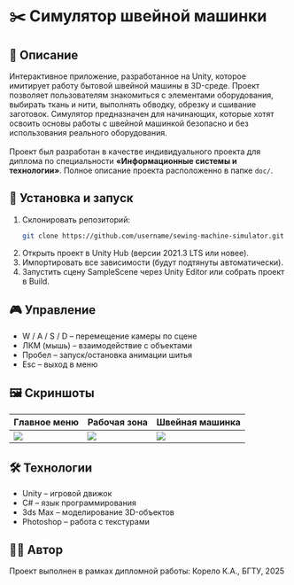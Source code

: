 # ✂️ Симулятор швейной машинки

## 📌 Описание
Интерактивное приложение, разработанное на Unity, которое имитирует работу бытовой швейной машины в 3D-среде. Проект позволяет пользователям знакомиться с элементами оборудования, выбирать ткань и нити, выполнять обводку, обрезку и сшивание заготовок. Симулятор предназначен для начинающих, которые хотят освоить основы работы с швейной машинкой безопасно и без использования реального оборудования. <br><br>
Проект был разработан в качестве индивидуального проекта для диплома по специальности **«Информационные системы и технологии»**. Полное описание проекта расположенно в папке `doc/`.

## 🚀 Установка и запуск
1. Склонировать репозиторий:
   ```bash
   git clone https://github.com/username/sewing-machine-simulator.git

2. Открыть проект в Unity Hub (версии 2021.3 LTS или новее).
3. Импортировать все зависимости (будут подтянуты автоматически).
4. Запустить сцену SampleScene через Unity Editor или собрать проект в Build.

## 🎮 Управление
- W / A / S / D – перемещение камеры по сцене
- ЛКМ (мышь) – взаимодействие с объектами
- Пробел – запуск/остановка анимации шитья
- Esc – выход в меню

## 🖼️ Скриншоты
| Главное меню                  | Рабочая зона                       | Швейная машинка                  |
| ----------------------------- | ---------------------------------- | -------------------------------- |
| ![](doc/screenshots/menu.png) | ![](doc/screenshots/workspace.png) | ![](doc/screenshots/machine.png) |

## 🛠️ Технологии
- Unity – игровой движок
- C# – язык программирования
- 3ds Max – моделирование 3D-объектов
- Photoshop – работа с текстурами

## 👩‍🎓 Автор
Проект выполнен в рамках дипломной работы:
Корело К.А., БГТУ, 2025
